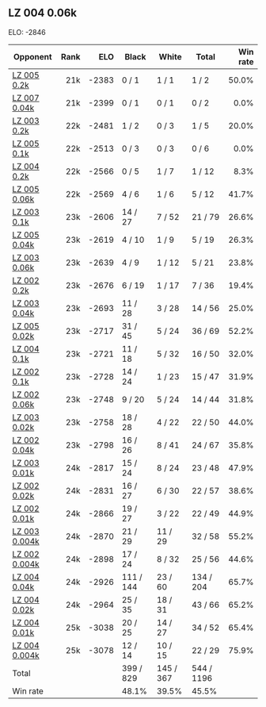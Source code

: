 ## LZ 004 0.06k ##

ELO: -2846

Opponent | Rank | ELO | Black | White | Total | Win rate
---------|-----:|----:|-------|-------|-------|-------:
[LZ 005 0.2k](LZ%20005%200.2k.md) | 21k | -2383 | 0 / 1 | 1 / 1 | 1 / 2 | 50.0%
[LZ 007 0.04k](LZ%20007%200.04k.md) | 21k | -2399 | 0 / 1 | 0 / 1 | 0 / 2 | 0.0%
[LZ 003 0.2k](LZ%20003%200.2k.md) | 22k | -2481 | 1 / 2 | 0 / 3 | 1 / 5 | 20.0%
[LZ 005 0.1k](LZ%20005%200.1k.md) | 22k | -2513 | 0 / 3 | 0 / 3 | 0 / 6 | 0.0%
[LZ 004 0.2k](LZ%20004%200.2k.md) | 22k | -2566 | 0 / 5 | 1 / 7 | 1 / 12 | 8.3%
[LZ 005 0.06k](LZ%20005%200.06k.md) | 22k | -2569 | 4 / 6 | 1 / 6 | 5 / 12 | 41.7%
[LZ 003 0.1k](LZ%20003%200.1k.md) | 23k | -2606 | 14 / 27 | 7 / 52 | 21 / 79 | 26.6%
[LZ 005 0.04k](LZ%20005%200.04k.md) | 23k | -2619 | 4 / 10 | 1 / 9 | 5 / 19 | 26.3%
[LZ 003 0.06k](LZ%20003%200.06k.md) | 23k | -2639 | 4 / 9 | 1 / 12 | 5 / 21 | 23.8%
[LZ 002 0.2k](LZ%20002%200.2k.md) | 23k | -2676 | 6 / 19 | 1 / 17 | 7 / 36 | 19.4%
[LZ 003 0.04k](LZ%20003%200.04k.md) | 23k | -2693 | 11 / 28 | 3 / 28 | 14 / 56 | 25.0%
[LZ 005 0.02k](LZ%20005%200.02k.md) | 23k | -2717 | 31 / 45 | 5 / 24 | 36 / 69 | 52.2%
[LZ 004 0.1k](LZ%20004%200.1k.md) | 23k | -2721 | 11 / 18 | 5 / 32 | 16 / 50 | 32.0%
[LZ 002 0.1k](LZ%20002%200.1k.md) | 23k | -2728 | 14 / 24 | 1 / 23 | 15 / 47 | 31.9%
[LZ 002 0.06k](LZ%20002%200.06k.md) | 23k | -2748 | 9 / 20 | 5 / 24 | 14 / 44 | 31.8%
[LZ 003 0.02k](LZ%20003%200.02k.md) | 23k | -2758 | 18 / 28 | 4 / 22 | 22 / 50 | 44.0%
[LZ 002 0.04k](LZ%20002%200.04k.md) | 23k | -2798 | 16 / 26 | 8 / 41 | 24 / 67 | 35.8%
[LZ 003 0.01k](LZ%20003%200.01k.md) | 24k | -2817 | 15 / 24 | 8 / 24 | 23 / 48 | 47.9%
[LZ 002 0.02k](LZ%20002%200.02k.md) | 24k | -2831 | 16 / 27 | 6 / 30 | 22 / 57 | 38.6%
[LZ 002 0.01k](LZ%20002%200.01k.md) | 24k | -2866 | 19 / 27 | 3 / 22 | 22 / 49 | 44.9%
[LZ 003 0.004k](LZ%20003%200.004k.md) | 24k | -2870 | 21 / 29 | 11 / 29 | 32 / 58 | 55.2%
[LZ 002 0.004k](LZ%20002%200.004k.md) | 24k | -2898 | 17 / 24 | 8 / 32 | 25 / 56 | 44.6%
[LZ 004 0.04k](LZ%20004%200.04k.md) | 24k | -2926 | 111 / 144 | 23 / 60 | 134 / 204 | 65.7%
[LZ 004 0.02k](LZ%20004%200.02k.md) | 24k | -2964 | 25 / 35 | 18 / 31 | 43 / 66 | 65.2%
[LZ 004 0.01k](LZ%20004%200.01k.md) | 25k | -3038 | 20 / 25 | 14 / 27 | 34 / 52 | 65.4%
[LZ 004 0.004k](LZ%20004%200.004k.md) | 25k | -3078 | 12 / 14 | 10 / 15 | 22 / 29 | 75.9%
Total | | | 399 / 829 | 145 / 367 | 544 / 1196 | 
Win rate| | | 48.1% | 39.5% | 45.5% | 

